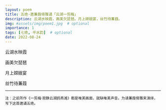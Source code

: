 ```yaml
---
layout: poem
title: 五绝·邀蒹葭倚雅诵「云湖一剪梅」
description: 云湖水映霞，画美欠琵琶。月上嫦娥宴，丝竹待蒹葭。
img: #assets/img/poem1.jpg  # optional
importance: 1
tags: [七绝, 平水韵]  # optional
date: 2022-08-24
---
```


云湖水映霞

画美欠琵琶

月上嫦娥宴

丝竹待蒹葭

---

<small>注：之前所作《一剪梅·寂静云湖鸥燕滩》都是唯美画面，就缺唯美声音。为请蒹葭倚雅来演绎，写下这首邀诵五绝。</small>